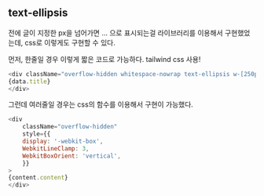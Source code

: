 ## text-ellipsis
전에 글이 지정한 px을 넘어가면 ... 으로 표시되는걸 라이브러리를 이용해서 구현했었는데,
css로 이렇게도 구현할 수 있다.

먼저, 한줄일 경우 이렇게 짧은 코드로 가능하다.
tailwind css 사용!

```js
<div className="overflow-hidden whitespace-nowrap text-ellipsis w-[250px]">
{data.title}
</div>
```

그런데 여러줄일 경우는 css의 함수를 이용해서 구현이 가능했다.
```js
<div
    className="overflow-hidden"
    style={{
    display: '-webkit-box',
    WebkitLineClamp: 3,
    WebkitBoxOrient: 'vertical',
    }}
>
{content.content}
</div>
```
